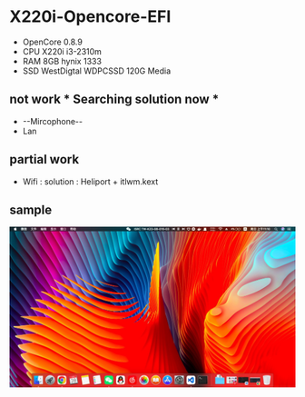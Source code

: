 # X220i-Opencore-EFI
 - OpenCore 0.8.9
 - CPU X220i i3-2310m
 - RAM 8GB hynix 1333
 - SSD WestDigtal WDPCSSD 120G Media
## not work * Searching solution now *
- --Mircophone--
- Lan

## partial work
- Wifi :
 solution : Heliport + itlwm.kext

## sample
![Mac sample](./Macintosh.jpeg)
